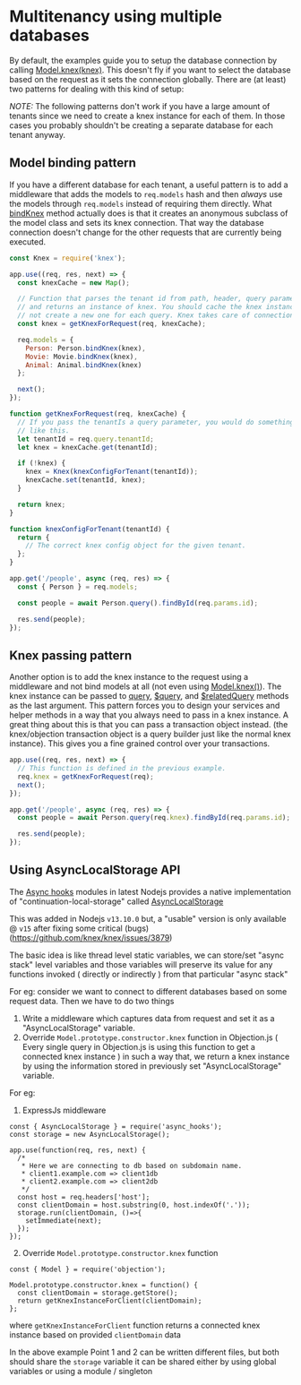 # Multitenancy using multiple databases

By default, the examples guide you to setup the database connection by calling [Model.knex(knex)](/api/model/static-methods.html#static-knex). This doesn't fly if you want to select the database based on the request as it sets the connection globally. There are (at least) two patterns for dealing with this kind of setup:

_NOTE:_ The following patterns don't work if you have a large amount of tenants since we need to create a knex instance for each of them. In those cases you probably shouldn't be creating a separate database for each tenant anyway.

## Model binding pattern

If you have a different database for each tenant, a useful pattern is to add a middleware that adds the models to `req.models` hash and then _always_ use the models through `req.models` instead of requiring them directly. What [bindKnex](/api/model/static-properties.html#static-bindknex) method actually does is that it creates an anonymous subclass of the model class and sets its knex connection. That way the database connection doesn't change for the other requests that are currently being executed.

```js
const Knex = require('knex');

app.use((req, res, next) => {
  const knexCache = new Map();

  // Function that parses the tenant id from path, header, query parameter etc.
  // and returns an instance of knex. You should cache the knex instances and
  // not create a new one for each query. Knex takes care of connection pooling.
  const knex = getKnexForRequest(req, knexCache);

  req.models = {
    Person: Person.bindKnex(knex),
    Movie: Movie.bindKnex(knex),
    Animal: Animal.bindKnex(knex)
  };

  next();
});

function getKnexForRequest(req, knexCache) {
  // If you pass the tenantIs a query parameter, you would do something
  // like this.
  let tenantId = req.query.tenantId;
  let knex = knexCache.get(tenantId);

  if (!knex) {
    knex = Knex(knexConfigForTenant(tenantId));
    knexCache.set(tenantId, knex);
  }

  return knex;
}

function knexConfigForTenant(tenantId) {
  return {
    // The correct knex config object for the given tenant.
  };
}

app.get('/people', async (req, res) => {
  const { Person } = req.models;

  const people = await Person.query().findById(req.params.id);

  res.send(people);
});
```

## Knex passing pattern

Another option is to add the knex instance to the request using a middleware and not bind models at all (not even using [Model.knex()](/api/model/static-methods.html#static-knex)). The knex instance can be passed to [query](/api/model/static-methods.html#static-query), [\$query](/api/model/instance-methods.html#query), and [\$relatedQuery](/api/model/instance-methods.html#relatedquery) methods as the last argument. This pattern forces you to design your services and helper methods in a way that you always need to pass in a knex instance. A great thing about this is that you can pass a transaction object instead. (the knex/objection transaction object is a query builder just like the normal knex instance). This gives you a fine grained control over your transactions.

```js
app.use((req, res, next) => {
  // This function is defined in the previous example.
  req.knex = getKnexForRequest(req);
  next();
});

app.get('/people', async (req, res) => {
  const people = await Person.query(req.knex).findById(req.params.id);

  res.send(people);
});
```

## Using AsyncLocalStorage API

The [Async hooks](https://nodejs.org/api/async_hooks.html#async_hooks_async_hooks) modules in latest Nodejs provides a native implementation of "continuation-local-storage" called [AsyncLocalStorage](https://nodejs.org/api/async_hooks.html#async_hooks_class_asynclocalstorage)

This was added in Nodejs `v13.10.0` but, a "usable" version is only available @ `v15` after fixing some critical (bugs)(https://github.com/knex/knex/issues/3879)

The basic idea is like thread level static variables, we can store/set "async stack" level variables and those variables will preserve its value for any functions invoked ( directly or indirectly ) from that particular "async stack"

For eg: consider we want to connect to different databases based on some request data. Then we have to do two things

1. Write a middleware which captures data from request and set it as a "AsyncLocalStorage" variable.
2. Override `Model.prototype.constructor.knex` function in Objection.js ( Every single query in Objection.js is using this function to get a connected knex instance ) in such a way that, we return a knex instance by using the information stored in previously set "AsyncLocalStorage" variable.

For eg:

1. ExpressJs middleware
```
const { AsyncLocalStorage } = require('async_hooks');
const storage = new AsyncLocalStorage();

app.use(function(req, res, next) {
  /*
   * Here we are connecting to db based on subdomain name.
   * client1.example.com => client1db
   * client2.example.com => client2db
   */
  const host = req.headers['host'];
  const clientDomain = host.substring(0, host.indexOf('.'));
  storage.run(clientDomain, ()=>{
    setImmediate(next);
  });
});
```

2.  Override `Model.prototype.constructor.knex` function

```
const { Model } = require('objection');

Model.prototype.constructor.knex = function() {
  const clientDomain = storage.getStore();
  return getKnexInstanceForClient(clientDomain);
};

```
where `getKnexInstanceForClient` function returns a connected knex instance based on provided `clientDomain` data

In the above example Point 1 and 2 can be written different files, but both should share the `storage` variable it can be shared either by using global variables or using a module / singleton 
